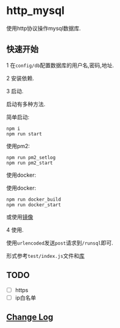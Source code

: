 # http_mysql

使用http协议操作mysql数据库.

## 快速开始

1 在`config/db`配置数据库的用户名,密码,地址.

2 安装依赖.

3 启动.

启动有多种方法.

简单启动:

```shell
npm i
npm run start
```

使用pm2:

```shell
npm run pm2_setlog
npm run pm2_start
```

使用docker:

使用docker:

```shell
npm run docker_build
npm run docker_start
```

或使用[镜像](https://hub.docker.com/r/lsby/http_mysql)

4 使用.

使用`urlencoded`发送`post`请求到`/runsql`即可.

形式参考`test/index.js`文件和[库](https://www.npmjs.com/package/mysql)

## TODO

- [ ] https
- [ ] ip白名单

## [Change Log](https://github.com/lsby/http_mysql/blob/master/CHANGELOG.md)
